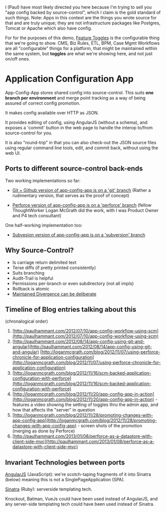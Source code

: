 I (Paul) have most likely directed you here because I'm trying to sell you "app config backed by source-control", which I claim is the gold standard of such things. Note: Apps in this context are the things you wrote source for that and are truly unique; they are not infrastructure packages like Postgres, Tomcat or Apache which also have config. 

For for the purposes of this demo, [Feature Toggles](http://martinfowler.com/bliki/FeatureToggle.html) is the configurable thing that we're going to show.  CMS, Biz Rules, ETL, BPM, Case Mgmt Workflows are all "configurable" things for a platform, that might be maintained within the same system, but **toggles** are what we're showing here, and not just on/off ones.

Application Configuration App
=============================

App-Config-App stores shared config into source-control. This suits **one branch per environment** and merge point tracking as a way of being assured of correct config promotion.

It makes config available over HTTP as JSON.

It provides editing of config, using AngularJS (without a schema), and exposes a 'commit' button in the web page to handle the interop to/from source-control for you.  

It is also "round-trip" in that you can also check-out the JSON source files using regular command line tools, edit, and commit back, without using the web UI.

Ports to different source-control back-ends
-------------------------------------------

Two working implementations so far:

* [Git + Github version of app-config-app is on a 'git' branch](https://github.com/paul-hammant/app-config-app/tree/git)
(Rather a rudimentary version, that serves as the proof of concept) 

* [Perforce version of app-config-app is on a 'perforce' branch](https://github.com/paul-hammant/app-config-app/tree/perforce)
(fellow ThoughtWorker Logan McGrath did the work, with I was Product Owner and P4 tech consultant)

One half-working implementation too:

* [Subvesion version of app-config-app is on a 'subversion' branch](https://github.com/paul-hammant/app-config-app/tree/subversion)

Why Source-Control?
-------------------

* Is carriage return delimited text
* Terse diffs (if pretty printed consistently)
* Suits branching
* Audit-Trail is helpful
* Permissions per-branch or even subdirectory (not all impls)
* Rollback is atomic
* [Maintained Divergence can be deliberate](http://paulhammant.com/2013/04/02/maintained-divergence/)

Timeline of Blog entries talking about this
-------------------------------------------

(chronalogical order)

1. [http://paulhammant.com/2012/07/10/app-config-workflow-using-scm](http://paulhammant.com/2012/07/10/app-config-workflow-using-scm)
2. [http://paulhammant.com/2012/08/14/app-config-using-git-and-angular](http://paulhammant.com/2012/08/14/app-config-using-git-and-angular)
[http://loganmcgrath.com/blog/2012/11/07/using-perforce-chronicle-for-application-configuration](http://loganmcgrath.com/blog/2012/11/07/using-perforce-chronicle-for-application-configuration)
3. [http://loganmcgrath.com/blog/2012/11/16/scm-backed-application-configuration-with-perforce](http://loganmcgrath.com/blog/2012/11/16/scm-backed-application-configuration-with-perforce)
4. [http://loganmcgrath.com/blog/2012/11/20/app-config-app-in-action](http://loganmcgrath.com/blog/2012/11/20/app-config-app-in-action) - features a video showing the setting of toggles thru the admin app, and how that affects the "server" in question
5. [http://loganmcgrath.com/blog/2012/11/28/promoting-changes-with-app-config-app](http://loganmcgrath.com/blog/2012/11/28/promoting-changes-with-app-config-app) - screen shots of the promotion (merging as done by Perforce)
6. [http://paulhammant.com/2013/01/08/perforce-as-a-datastore-with-client-side-mvc](http://paulhammant.com/2013/01/08/perforce-as-a-datastore-with-client-side-mvc)

Invariant Technologies between ports
------------------------------------

[AngularJS](http://angularjs.org) (JavaScript): we're scotch-taping fragments of it into Sinatra (below) meaning this is not a SinglePageApplication (SPA).

[Sinatra](http://www.sinatrarb.com) (Ruby): serverside templating tech.

Knockout, Batman, VueJs could have been used instead of AngularJS, and any server-side templating tech could have been used instead of Sinatra.
